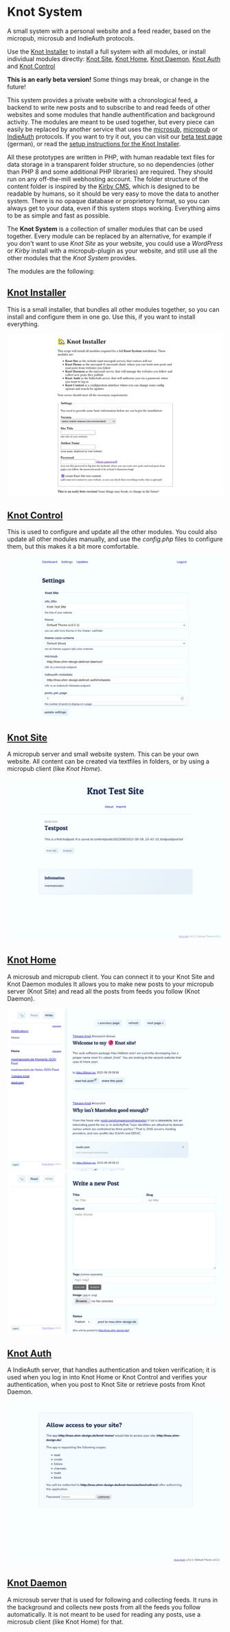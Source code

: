 # Knot System

A small system with a personal website and a feed reader, based on the micropub, microsub and IndieAuth protocols.

Use the [Knot Installer](https://github.com/knot-system/knot-installer) to install a full system with all modules, or install individual modules directly: [Knot Site](https://github.com/knot-system/knot-site), [Knot Home](https://github.com/knot-system/knot-home), [Knot Daemon](https://github.com/knot-system/knot-daemon), [Knot Auth](https://github.com/knot-system/knot-auth) and [Knot Control](https://github.com/knot-system/knot-control)

**This is an early beta version!** Some things may break, or change in the future!

This system provides a private website with a chronological feed, a backend to write new posts and to subscribe to and read feeds of other websites and some modules that handle authentification and background activity. The modules are meant to be used together, but every piece can easily be replaced by another service that uses the [microsub](https://indieweb.org/Microsub), [micropub](https://en.wikipedia.org/wiki/Micropub_(protocol)) or [IndieAuth](https://en.wikipedia.org/wiki/IndieAuth) protocols. If you want to try it out, you can visit our [beta test page](https://d.th-nuernberg.de/knot-system/einfuehrung/) (german), or read the [setup instructions for the Knot Installer](https://github.com/knot-system/knot-installer#initial-setup).

All these prototypes are written in PHP, with human readable text files for data storage in a transparent folder structure, so no dependencies (other than PHP 8 and some additional PHP libraries) are required. They should run on any off-the-mill webhosting account. The folder structure of the content folder is inspired by the [Kirby CMS](https://getkirby.com/), which is designed to be readable by humans, so it should be very easy to move the data to another system. There is no opaque database or proprietory format, so you can always get to your data, even if this system stops working. Everything aims to be as simple and fast as possible.

The **Knot System** is a collection of smaller modules that can be used together. Every module can be replaced by an alternative, for example if you don't want to use *Knot Site* as your website, you could use a *WordPress* or *Kirby* install with a micropub-plugin as your website, and still use all the other modules that the *Knot System* provides.

The modules are the following:

## [Knot Installer](https://github.com/knot-system/knot-installer)

This is a small installer, that bundles all other modules together, so you can install and configure them in one go. Use this, if you want to install everything.

![Screenshot of the Knot Installer](screenshots/knot-installer.jpg)

## [Knot Control](https://github.com/knot-system/knot-control)

This is used to configure and update all the other modules. You could also update all other modules manually, and use the *config.php* files to configure them, but this makes it a bit more comfortable.

![Screenshot of the Knot Control Interface](screenshots/knot-control.jpg)

## [Knot Site](https://github.com/knot-system/knot-site)

A micropub server and small website system. This can be your own website. All content can be created via textfiles in folders, or by using a micropub client (like *Knot Home*).

![Screenshot of the Knot Site](screenshots/knot-site.jpg)

## [Knot Home](https://github.com/knot-system/knot-home)

A microsub and micropub client. You can connect it to your Knot Site and Knot Daemon modules It allows you to make new posts to your micropub server (Knot Site) and read all the posts from feeds you follow (Knot Daemon).

![Screenshot of the Knot Home Read Interface](screenshots/knot-home-read.jpg)
![Screenshot of the Knot Home Write Interface](screenshots/knot-home-write.jpg)

## [Knot Auth](https://github.com/knot-system/knot-auth)

A IndieAuth server, that handles authentication and token verification; it is used when you log in into Knot Home or Knot Control and verifies your authentication, when you post to Knot Site or retrieve posts from Knot Daemon.

![Screenshot of the Knot Auth login screen](screenshots/knot-auth.jpg)

## [Knot Daemon](https://github.com/knot-system/knot-daemon)

A microsub server that is used for following and collecting feeds. It runs in the background and collects new posts from all the feeds you follow automatically. It is not meant to be used for reading any posts, use a microsub client (like Knot Home) for that.
